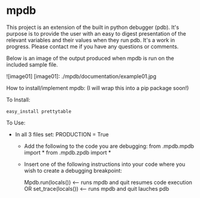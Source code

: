 # mpdb
This project is an extension of the built in python debugger (pdb).
It's purpose is to provide the user with an easy to digest presentation of the relevant variables and their values
when they run pdb.  It's a work in progress.
Please contact me if you have any questions or comments.


Below is an image of the output produced when mpdb is run on the included sample file.

![image01]
[image01]: ./mpdb/documentation/example01.jpg

How to install/implement mpdb:
(I will wrap this into a pip package soon!)

To Install:


    easy_install prettytable

To Use:


- In all 3 files set:
PRODUCTION = True

    - Add the following to the code you are debugging:
        from .mpdb.mpdb import *
        from .mpdb.zpdb import *

    - Insert one of the following instructions into your code where you wish
      to create a debugging breakpoint:

        Mpdb.run(locals()) <-- runs mpdb and quit resumes code execution
            OR
        set_trace(locals()) <-- runs mpdb and quit lauches pdb

